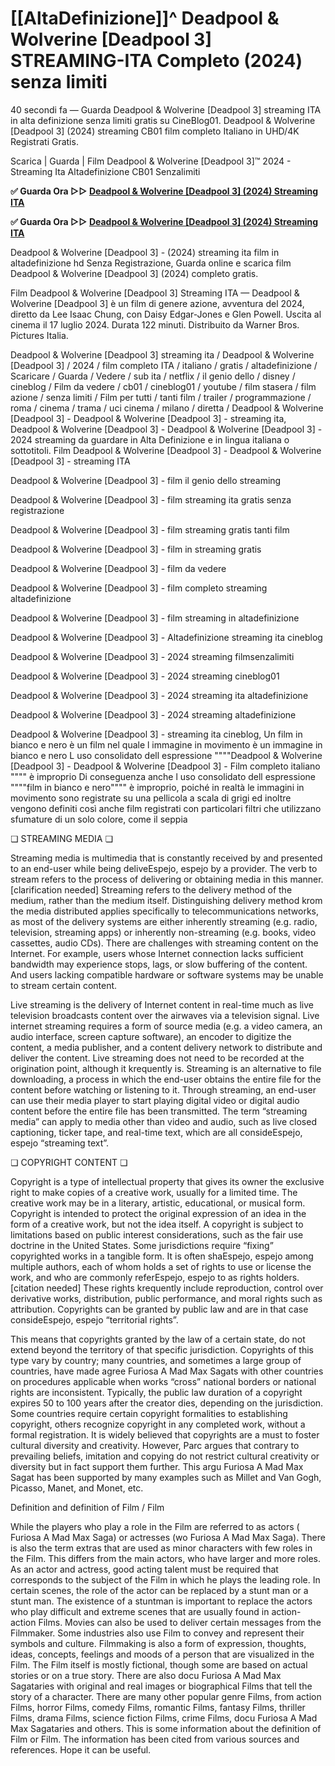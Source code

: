# [[AltaDefinizione]]^ Deadpool & Wolverine [Deadpool 3] STREAMING-ITA Completo (2024) senza limiti

40 secondi fa — Guarda Deadpool & Wolverine [Deadpool 3] streaming ITA in alta definizione senza limiti gratis su CineBlog01. Deadpool & Wolverine [Deadpool 3] (2024) streaming CB01 film completo Italiano in UHD/4K Registrati Gratis.

Scarica | Guarda | Film Deadpool & Wolverine [Deadpool 3]™ 2024 - Streaming Ita Altadefinizione CB01 Senzalimiti

**✅ Guarda Ora ▷▷ [Deadpool & Wolverine [Deadpool 3] (2024) Streaming ITA](https://is.gd/6DKvQw)** 

**✅ Guarda Ora ▷▷ [Deadpool & Wolverine [Deadpool 3] (2024) Streaming ITA](https://is.gd/6DKvQw)** 

Deadpool & Wolverine [Deadpool 3] - (2024) streaming ita film in altadefinizione hd Senza Registrazione, Guarda online e scarica film Deadpool & Wolverine [Deadpool 3] (2024) completo gratis.

Film Deadpool & Wolverine [Deadpool 3] Streaming ITA — Deadpool & Wolverine [Deadpool 3] è un film di genere azione, avventura del 2024, diretto da Lee Isaac Chung, con Daisy Edgar-Jones e Glen Powell. Uscita al cinema il 17 luglio 2024. Durata 122 minuti. Distribuito da Warner Bros. Pictures Italia.

Deadpool & Wolverine [Deadpool 3] streaming ita / Deadpool & Wolverine [Deadpool 3] / 2024 / film completo ITA / italiano / gratis / altadefinizione / Scaricare / Guarda / Vedere / sub ita / netflix / il genio dello / disney / cineblog / Film da vedere / cb01 / cineblog01 / youtube / film stasera / film azione / senza limiti / Film per tutti / tanti film / trailer / programmazione / roma / cinema / trama / uci cinema / milano / diretta / Deadpool & Wolverine [Deadpool 3] - Deadpool & Wolverine [Deadpool 3] - streaming ita, Deadpool & Wolverine [Deadpool 3] - Deadpool & Wolverine [Deadpool 3] - 2024 streaming da guardare in Alta Definizione e in lingua italiana o sottotitoli. Film Deadpool & Wolverine [Deadpool 3] - Deadpool & Wolverine [Deadpool 3] - streaming ITA

Deadpool & Wolverine [Deadpool 3] - film il genio dello streaming

Deadpool & Wolverine [Deadpool 3] - film streaming ita gratis senza registrazione

Deadpool & Wolverine [Deadpool 3] - film streaming gratis tanti film

Deadpool & Wolverine [Deadpool 3] - film in streaming gratis

Deadpool & Wolverine [Deadpool 3] - film da vedere

Deadpool & Wolverine [Deadpool 3] - film completo streaming altadefinizione

Deadpool & Wolverine [Deadpool 3] - film streaming in altadefinizione

Deadpool & Wolverine [Deadpool 3] - Altadefinizione streaming ita cineblog

Deadpool & Wolverine [Deadpool 3] - 2024 streaming filmsenzalimiti

Deadpool & Wolverine [Deadpool 3] - 2024 streaming cineblog01

Deadpool & Wolverine [Deadpool 3] - 2024 streaming ita altadefinizione

Deadpool & Wolverine [Deadpool 3] - 2024 streaming altadefinizione

Deadpool & Wolverine [Deadpool 3] - streaming ita cineblog, Un film in bianco e nero è un film nel quale l immagine in movimento è un immagine in bianco e nero L uso consolidato dell espressione """"Deadpool & Wolverine [Deadpool 3] - Deadpool & Wolverine [Deadpool 3] - Film completo italiano """" è improprio Di conseguenza anche l uso consolidato dell espressione """"film in bianco e nero"""" è improprio, poiché in realtà le immagini in movimento sono registrate su una pellicola a scala di grigi ed inoltre vengono definiti così anche film registrati con particolari filtri che utilizzano sfumature di un solo colore, come il seppia

❏ STREAMING MEDIA ❏

Streaming media is multimedia that is constantly received by and presented to an end-user while being deliveEspejo, espejo by a provider. The verb to stream refers to the process of delivering or obtaining media in this manner.[clarification needed] Streaming refers to the delivery method of the medium, rather than the medium itself. Distinguishing delivery method krom the media distributed applies specifically to telecommunications networks, as most of the delivery systems are either inherently streaming (e.g. radio, television, streaming apps) or inherently non-streaming (e.g. books, video cassettes, audio CDs). There are challenges with streaming content on the Internet. For example, users whose Internet connection lacks sufficient bandwidth may experience stops, lags, or slow buffering of the content. And users lacking compatible hardware or software systems may be unable to stream certain content.

Live streaming is the delivery of Internet content in real-time much as live television broadcasts content over the airwaves via a television signal. Live internet streaming requires a form of source media (e.g. a video camera, an audio interface, screen capture software), an encoder to digitize the content, a media publisher, and a content delivery network to distribute and deliver the content. Live streaming does not need to be recorded at the origination point, although it krequently is. Streaming is an alternative to file downloading, a process in which the end-user obtains the entire file for the content before watching or listening to it. Through streaming, an end-user can use their media player to start playing digital video or digital audio content before the entire file has been transmitted. The term “streaming media” can apply to media other than video and audio, such as live closed captioning, ticker tape, and real-time text, which are all consideEspejo, espejo “streaming text”.

❏ COPYRIGHT CONTENT ❏

Copyright is a type of intellectual property that gives its owner the exclusive right to make copies of a creative work, usually for a limited time. The creative work may be in a literary, artistic, educational, or musical form. Copyright is intended to protect the original expression of an idea in the form of a creative work, but not the idea itself. A copyright is subject to limitations based on public interest considerations, such as the fair use doctrine in the United States. Some jurisdictions require “fixing” copyrighted works in a tangible form. It is often shaEspejo, espejo among multiple authors, each of whom holds a set of rights to use or license the work, and who are commonly referEspejo, espejo to as rights holders.[citation needed] These rights krequently include reproduction, control over derivative works, distribution, public performance, and moral rights such as attribution. Copyrights can be granted by public law and are in that case consideEspejo, espejo “territorial rights”.

This means that copyrights granted by the law of a certain state, do not extend beyond the territory of that specific jurisdiction. Copyrights of this type vary by country; many countries, and sometimes a large group of countries, have made agree Furiosa A Mad Max Sagats with other countries on procedures applicable when works “cross” national borders or national rights are inconsistent. Typically, the public law duration of a copyright expires 50 to 100 years after the creator dies, depending on the jurisdiction. Some countries require certain copyright formalities to establishing copyright, others recognize copyright in any completed work, without a formal registration. It is widely believed that copyrights are a must to foster cultural diversity and creativity. However, Parc argues that contrary to prevailing beliefs, imitation and copying do not restrict cultural creativity or diversity but in fact support them further. This argu Furiosa A Mad Max Sagat has been supported by many examples such as Millet and Van Gogh, Picasso, Manet, and Monet, etc.

Definition and definition of Film / Film

While the players who play a role in the Film are referred to as actors ( Furiosa A Mad Max Saga) or actresses (wo Furiosa A Mad Max Saga). There is also the term extras that are used as minor characters with few roles in the Film. This differs from the main actors, who have larger and more roles. As an actor and actress, good acting talent must be required that corresponds to the subject of the Film in which he plays the leading role. In certain scenes, the role of the actor can be replaced by a stunt man or a stunt man. The existence of a stuntman is important to replace the actors who play difficult and extreme scenes that are usually found in action-action Films. Movies can also be used to deliver certain messages from the Filmmaker. Some industries also use Film to convey and represent their symbols and culture. Filmmaking is also a form of expression, thoughts, ideas, concepts, feelings and moods of a person that are visualized in the Film. The Film itself is mostly fictional, though some are based on actual stories or on a true story. There are also docu Furiosa A Mad Max Sagataries with original and real images or biographical Films that tell the story of a character. There are many other popular genre Films, from action Films, horror Films, comedy Films, romantic Films, fantasy Films, thriller Films, drama Films, science fiction Films, crime Films, docu Furiosa A Mad Max Sagataries and others. This is some information about the definition of Film or Film. The information has been cited from various sources and references. Hope it can be useful.
